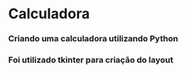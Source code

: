 # Calculadora


### Criando uma calculadora utilizando Python


### Foi utilizado tkinter para criação do layout
